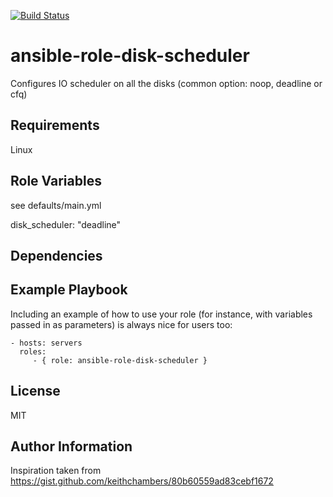 [![Build Status](https://travis-ci.org/CSCfi/ansible-role-disk-scheduler.svg?branch=master)](https://travis-ci.org/CSCfi/ansible-role-disk-scheduler)

ansible-role-disk-scheduler
=========

Configures IO scheduler on all the disks (common option: noop, deadline or cfq)

Requirements
------------

Linux

Role Variables
--------------

see defaults/main.yml

disk_scheduler: "deadline"

Dependencies
------------


Example Playbook
----------------

Including an example of how to use your role (for instance, with variables passed in as parameters) is always nice for users too:

    - hosts: servers
      roles:
         - { role: ansible-role-disk-scheduler }

License
-------

MIT

Author Information
------------------

Inspiration taken from https://gist.github.com/keithchambers/80b60559ad83cebf1672
